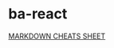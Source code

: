 # ba-react

[MARKDOWN CHEATS SHEET](https://github.com/adam-p/markdown-here/wiki/Markdown-Cheatsheet)
